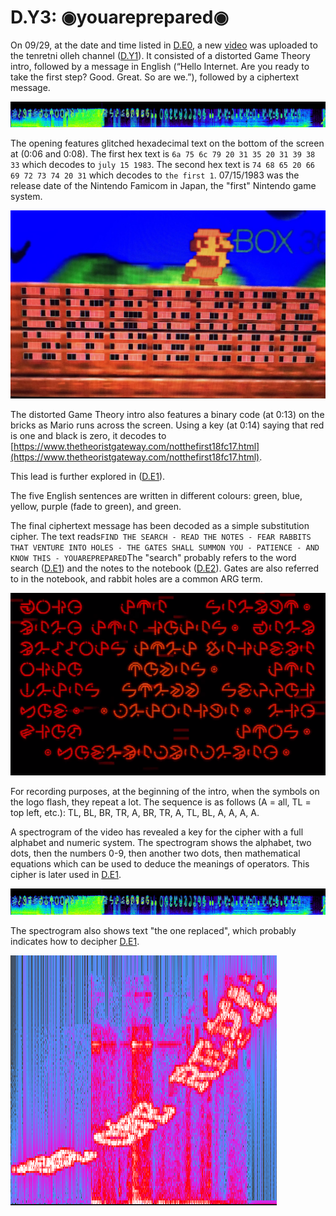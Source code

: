 # D.Y3: ◉youareprepared◉

On 09/29, at the date and time listed in [D.E0](d.e0-theorist-gateway.md), a new [video](https://youtu.be/CPyz8IJTgqE) was uploaded to the tenretni olleh channel \([D.Y1](d.y1-tenretni-olleh.md)\). It consisted of a distorted Game Theory intro, followed by a message in English \(“Hello Internet. Are you ready to take the first step? Good. Great. So are we.”\), followed by a ciphertext message.

![ASCII hex cipher](../../assets/0.d.y3.hex-glitch.png)

The opening features glitched hexadecimal text on the bottom of the screen at \(0:06 and 0:08\). The first hex text is `6a 75 6c 79 20 31 35 20 31 39 38 33` which decodes to `july 15 1983`. The second hex text is `74 68 65 20 66 69 72 73 74 20 31` which decodes to `the first 1`. 07/15/1983 was the release date of the Nintendo Famicom in Japan, the "first" Nintendo game system.

![Mario binary code](../../assets/0.d.y3.mario-binary.png)

The distorted Game Theory intro also features a binary code \(at 0:13\) on the bricks as Mario runs across the screen. Using a key \(at 0:14\) saying that red is one and black is zero, it decodes to [https://www.thetheoristgateway.com/notthefirst18fc17.html](https://www.thetheoristgateway.com/notthefirst18fc17.html).

This lead is further explored in \([D.E1](d.e1-notthefirst.md)\).

The five English sentences are written in different colours: green, blue, yellow, purple \(fade to green\), and green.

The final ciphertext message has been decoded as a simple substitution cipher. The text reads`FIND THE SEARCH - READ THE NOTES - FEAR RABBITS THAT VENTURE INTO HOLES - THE GATES SHALL SUMMON YOU - PATIENCE - AND KNOW THIS - YOUAREPREPARED`The "search" probably refers to the word search \([D.E1](d.e1-notthefirst.md)\) and the notes to the notebook \([D.E2](d.e2-leave-luck-to-heaven.md)\). Gates are also referred to in the notebook, and rabbit holes are a common ARG term.

![Ciphertext message](../../assets/0.d.y3.cipher-text.png)

For recording purposes, at the beginning of the intro, when the symbols on the logo flash, they repeat a lot. The sequence is as follows \(A = all, TL = top left, etc.\): TL, BL, BR, TR, A, BR, TR, A, TL, BL, A, A, A, A.

A spectrogram of the video has revealed a key for the cipher with a full alphabet and numeric system. The spectrogram shows the alphabet, two dots, then the numbers 0-9, then another two dots, then mathematical equations which can be used to deduce the meanings of operators. This cipher is later used in [D.E1](https://docs.google.com/document/d/1ODR4aT7x6KT9xr-D9lMoXox9_3Xt86UINMvnhyQJh9o/edit#heading=h.8wa777rdywjp).

![Spectrogram with alphabet and equations](../../assets/0.d.y3.spectrogram.png)

The spectrogram also shows text "the one replaced", which probably indicates how to decipher [D.E1](d.e1-notthefirst.md).

![Spectrogram with "the one replaced"](../../assets/0.d.y3.the-one-replaced.png)
